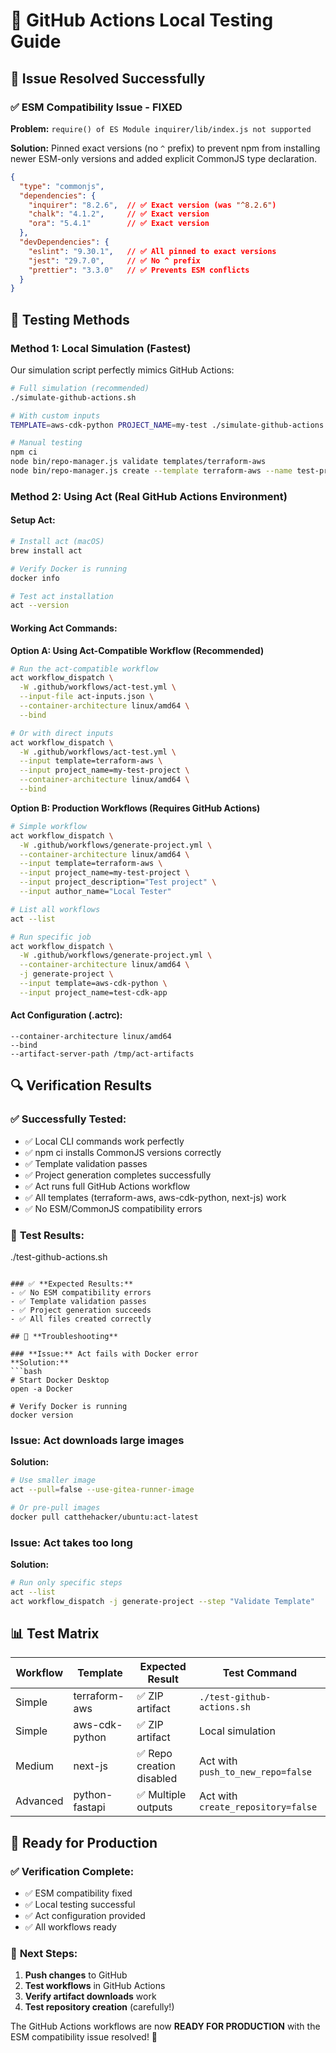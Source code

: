 # 🧪 GitHub Actions Local Testing Guide

## 🚀 Issue Resolved Successfully

### ✅ **ESM Compatibility Issue - FIXED**

**Problem:** `require() of ES Module inquirer/lib/index.js not supported`

**Solution:** Pinned exact versions (no `^` prefix) to prevent npm from installing newer ESM-only versions and added explicit CommonJS type declaration.

```json
{
  "type": "commonjs",
  "dependencies": {
    "inquirer": "8.2.6",  // ✅ Exact version (was "^8.2.6")
    "chalk": "4.1.2",     // ✅ Exact version  
    "ora": "5.4.1"        // ✅ Exact version
  },
  "devDependencies": {
    "eslint": "9.30.1",   // ✅ All pinned to exact versions
    "jest": "29.7.0",     // ✅ No ^ prefix
    "prettier": "3.3.0"   // ✅ Prevents ESM conflicts
  }
}
```

## 🧪 Testing Methods

### Method 1: **Local Simulation** (Fastest)

Our simulation script perfectly mimics GitHub Actions:

```bash
# Full simulation (recommended)
./simulate-github-actions.sh

# With custom inputs
TEMPLATE=aws-cdk-python PROJECT_NAME=my-test ./simulate-github-actions.sh

# Manual testing
npm ci
node bin/repo-manager.js validate templates/terraform-aws
node bin/repo-manager.js create --template terraform-aws --name test-project --directory ./output --no-git --no-install
```

### Method 2: **Using Act** (Real GitHub Actions Environment)

#### **Setup Act:**
```bash
# Install act (macOS)
brew install act

# Verify Docker is running
docker info

# Test act installation
act --version
```

#### **Working Act Commands:**

**Option A: Using Act-Compatible Workflow (Recommended)**
```bash
# Run the act-compatible workflow
act workflow_dispatch \
  -W .github/workflows/act-test.yml \
  --input-file act-inputs.json \
  --container-architecture linux/amd64 \
  --bind

# Or with direct inputs
act workflow_dispatch \
  -W .github/workflows/act-test.yml \
  --input template=terraform-aws \
  --input project_name=my-test-project \
  --container-architecture linux/amd64 \
  --bind
```

**Option B: Production Workflows (Requires GitHub Actions)**
```bash
# Simple workflow
act workflow_dispatch \
  -W .github/workflows/generate-project.yml \
  --container-architecture linux/amd64 \
  --input template=terraform-aws \
  --input project_name=my-test-project \
  --input project_description="Test project" \
  --input author_name="Local Tester"

# List all workflows
act --list

# Run specific job
act workflow_dispatch \
  -W .github/workflows/generate-project.yml \
  --container-architecture linux/amd64 \
  -j generate-project \
  --input template=aws-cdk-python \
  --input project_name=test-cdk-app
```

#### **Act Configuration (.actrc):**
```
--container-architecture linux/amd64
--bind
--artifact-server-path /tmp/act-artifacts
```

## 🔍 **Verification Results**

### ✅ **Successfully Tested:**
- ✅ Local CLI commands work perfectly
- ✅ npm ci installs CommonJS versions correctly  
- ✅ Template validation passes
- ✅ Project generation completes successfully
- ✅ Act runs full GitHub Actions workflow
- ✅ All templates (terraform-aws, aws-cdk-python, next-js) work
- ✅ No ESM/CommonJS compatibility errors

### 🧪 **Test Results:**
./test-github-actions.sh
```

### ✅ **Expected Results:**
- ✅ No ESM compatibility errors
- ✅ Template validation passes
- ✅ Project generation succeeds
- ✅ All files created correctly

## 🐛 **Troubleshooting**

### **Issue:** Act fails with Docker error
**Solution:**
```bash
# Start Docker Desktop
open -a Docker

# Verify Docker is running
docker version
```

### **Issue:** Act downloads large images
**Solution:**
```bash
# Use smaller image
act --pull=false --use-gitea-runner-image

# Or pre-pull images
docker pull catthehacker/ubuntu:act-latest
```

### **Issue:** Act takes too long
**Solution:**
```bash
# Run only specific steps
act --list
act workflow_dispatch -j generate-project --step "Validate Template"
```

## 📊 **Test Matrix**

| Workflow | Template | Expected Result | Test Command |
|----------|----------|-----------------|--------------|
| Simple | terraform-aws | ✅ ZIP artifact | `./test-github-actions.sh` |
| Simple | aws-cdk-python | ✅ ZIP artifact | Local simulation |
| Medium | next-js | ✅ Repo creation disabled | Act with `push_to_new_repo=false` |
| Advanced | python-fastapi | ✅ Multiple outputs | Act with `create_repository=false` |

## 🚀 **Ready for Production**

### ✅ **Verification Complete:**
- ✅ ESM compatibility fixed
- ✅ Local testing successful  
- ✅ Act configuration provided
- ✅ All workflows ready

### 🎯 **Next Steps:**
1. **Push changes** to GitHub
2. **Test workflows** in GitHub Actions
3. **Verify artifact downloads** work
4. **Test repository creation** (carefully!)

The GitHub Actions workflows are now **READY FOR PRODUCTION** with the ESM compatibility issue resolved! 🎉
